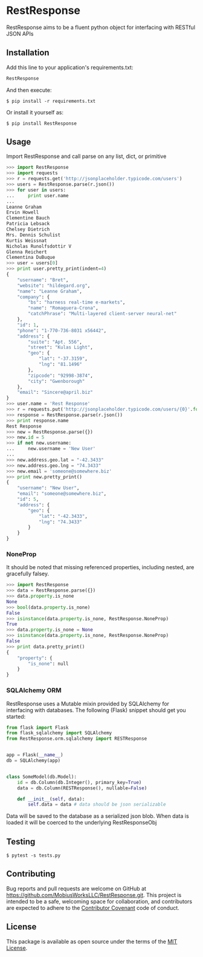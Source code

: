 # RestResponse

RestResponse aims to be a fluent python object for interfacing with RESTful JSON APIs

## Installation

Add this line to your application's requirements.txt:

```python
RestResponse
```

And then execute:

    $ pip install -r requirements.txt

Or install it yourself as:

    $ pip install RestResponse

## Usage

Import RestResponse and call parse on any list, dict, or primitive

```python
>>> import RestResponse
>>> import requests
>>> r = requests.get('http://jsonplaceholder.typicode.com/users')
>>> users = RestResponse.parse(r.json())
>>> for user in users:
...     print user.name
...
Leanne Graham
Ervin Howell
Clementine Bauch
Patricia Lebsack
Chelsey Dietrich
Mrs. Dennis Schulist
Kurtis Weissnat
Nicholas Runolfsdottir V
Glenna Reichert
Clementina DuBuque
>>> user = users[0]
>>> print user.pretty_print(indent=4)
{
    "username": "Bret",
    "website": "hildegard.org",
    "name": "Leanne Graham",
    "company": {
        "bs": "harness real-time e-markets",
        "name": "Romaguera-Crona",
        "catchPhrase": "Multi-layered client-server neural-net"
    },
    "id": 1,
    "phone": "1-770-736-8031 x56442",
    "address": {
        "suite": "Apt. 556",
        "street": "Kulas Light",
        "geo": {
            "lat": "-37.3159",
            "lng": "81.1496"
        },
        "zipcode": "92998-3874",
        "city": "Gwenborough"
    },
    "email": "Sincere@april.biz"
}
>>> user.name = 'Rest Response'
>>> r = requests.put('http://jsonplaceholder.typicode.com/users/{0}'.format(user.id), json=user)
>>> response = RestResponse.parse(r.json())
>>> print response.name
Rest Response
>>> new = RestResponse.parse({})
>>> new.id = 5
>>> if not new.username:
...     new.username = 'New User'
...
>>> new.address.geo.lat = "-42.3433"
>>> new.address.geo.lng = "74.3433"
>>> new.email = 'someone@somewhere.biz'
>>> print new.pretty_print()
{
    "username": "New User",
    "email": "someone@somewhere.biz",
    "id": 5,
    "address": {
        "geo": {
            "lat": "-42.3433",
            "lng": "74.3433"
        }
    }
}
```
### NoneProp
It should be noted that missing referenced properties, including nested, are gracefully falsey.

```python
>>> import RestResponse
>>> data = RestResponse.parse({})
>>> data.property.is_none
None
>>> bool(data.property.is_none)
False
>>> isinstance(data.property.is_none, RestResponse.NoneProp)
True
>>> data.property.is_none = None
>>> isinstance(data.property.is_none, RestResponse.NoneProp)
False
>>> print data.pretty_print()
{
    "property": {
        "is_none": null
    }
}
```
### SQLAlchemy ORM
RestResponse uses a Mutable mixin provided by SQLAlchemy for interfacing with databases. The following (Flask) snippet should get you started:
```python
from flask import Flask
from flask_sqlalchemy import SQLAlchemy
from RestResponse.orm.sqlalchemy import RESTResponse


app = Flask(__name__)
db = SQLAlchemy(app)


class SomeModel(db.Model):
    id = db.Column(db.Integer(), primary_key=True)
    data = db.Column(RESTResponse(), nullable=False)

    def __init__(self, data):
        self.data = data # data should be json serializable
```
Data will be saved to the database as a serialized json blob. When data is loaded it will be coerced to the underlying RestResponseObj

## Testing

    $ pytest -s tests.py

## Contributing

Bug reports and pull requests are welcome on GitHub at https://github.com/MobiusWorksLLC/RestResponse.git. This project is
intended to be a safe, welcoming space for collaboration, and contributors are expected to adhere to the
[Contributor Covenant](http://contributor-covenant.org) code of conduct.


## License

This package is available as open source under the terms of the [MIT License](http://opensource.org/licenses/MIT).
